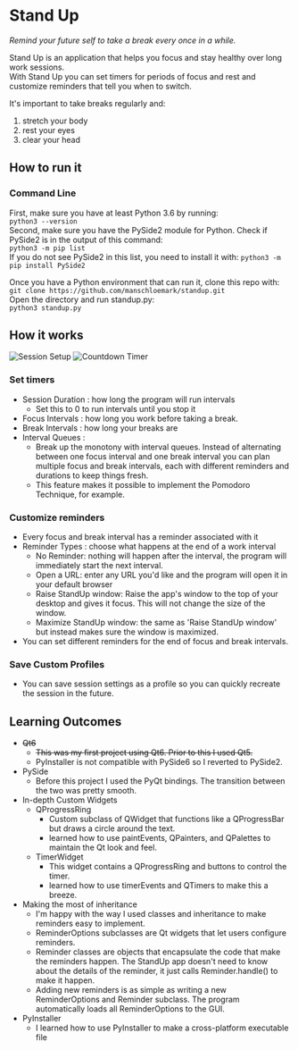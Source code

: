 # Stand Up
_Remind your future self to take a break every once in a while._

Stand Up is an application that helps you focus and stay healthy over long work sessions.  
With Stand Up you can set timers for periods of focus and rest and customize reminders that tell you when to switch.  

It's important to take breaks regularly and:
 1. stretch your body
 1. rest your eyes
 1. clear your head

## How to run it

### Command Line
First, make sure you have at least Python 3.6 by running:  
` python3 --version `  
Second, make sure you have the PySide2 module for Python.
Check if PySide2 is in the output of this command:  
`python3 -m pip list`  
If you do not see PySide2 in this list, you need to install it with:
 `python3 -m pip install PySide2`  

Once you have a Python environment that can run it, clone this repo with:  
`git clone https://github.com/manschloemark/standup.git`  
Open the directory and run standup.py:  
`python3 standup.py`  

## How it works

![Session Setup](../assets/sessionsetup.jpg?raw=true) ![Countdown Timer](../assets/intervaltimer.jpg?raw=true)

### Set timers
- Session Duration : how long the program will run intervals
  - Set this to 0 to run intervals until you stop it
- Focus Intervals  : how long you work before taking a break.
- Break Intervals  : how long your breaks are
- Interval Queues  :
  - Break up the monotony with interval queues. Instead of alternating between one focus interval and one break interval you can plan multiple focus and break intervals, each with different reminders and durations to keep things fresh.
  - This feature makes it possible to implement the Pomodoro Technique, for example.

### Customize reminders
- Every focus and break interval has a reminder associated with it
- Reminder Types    : choose what happens at the end of a work interval
  - No Reminder: nothing will happen after the interval, the program will immediately start the next interval.
  - Open a URL: enter any URL you'd like and the program will open it in your default browser
  - Raise StandUp window: Raise the app's window to the top of your desktop and gives it focus. This will not change the size of the window.
  - Maximize StandUp window: the same as 'Raise StandUp window' but instead makes sure the window is maximized.
- You can set different reminders for the end of focus and break intervals.

### Save Custom Profiles
- You can save session settings as a profile so you can quickly recreate the session in the future.


## Learning Outcomes
- ~~Qt6~~
  - ~~This was my first project using Qt6. Prior to this I used Qt5.~~
  - PyInstaller is not compatible with PySide6 so I reverted to PySide2.
- PySide
  - Before this project I used the PyQt bindings. The transition between the two was pretty smooth.
- In-depth Custom Widgets
  - QProgressRing
    - Custom subclass of QWidget that functions like a QProgressBar but draws a circle around the text.
    - learned how to use paintEvents, QPainters, and QPalettes to maintain the Qt look and feel.
  - TimerWidget
    - This widget contains a QProgressRing and buttons to control the timer.
    - learned how to use timerEvents and QTimers to make this a breeze.
- Making the most of inheritance
  - I'm happy with the way I used classes and inheritance to make reminders easy to implement.
  - ReminderOptions subclasses are Qt widgets that let users configure reminders.
  - Reminder classes are objects that encapsulate the code that make the reminders happen. The StandUp app doesn't need to know about the details of the reminder, it just calls Reminder.handle() to make it happen.
  - Adding new reminders is as simple as writing a new ReminderOptions and Reminder subclass. The program automatically loads all ReminderOptions to the GUI.
- PyInstaller
  - I learned how to use PyInstaller to make a cross-platform executable file
